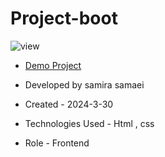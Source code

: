 # Project-boot

![view](https://github.com/samirasamaei/Project-boot/assets/156536932/c21f3bc6-a0bd-4b58-abca-46545d4c0dcb)

- [Demo Project](https://samirasamaei.github.io/Project-boot/)

- Developed by samira samaei

- Created - 2024-3-30

- Technologies Used - Html , css 

- Role - Frontend
